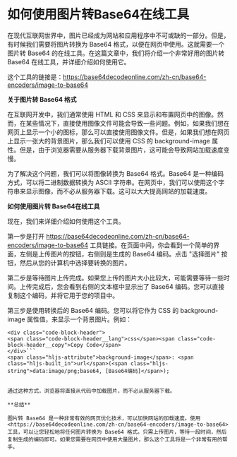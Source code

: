如何使用图片转Base64在线工具
=================

在现代互联网世界中，图片已经成为网站和应用程序中不可或缺的一部分。但是，有时候我们需要将图片转换为 Base64 格式，以便在网页中使用。这就需要一个图片转 Base64 的在线工具。在这篇文章中，我们将介绍一个非常好用的图片转 Base64 在线工具，并详细介绍如何使用它。

这个工具的链接是：<https://base64decodeonline.com/zh-cn/base64-encoders/image-to-base64>

**关于图片转 Base64 格式**

在互联网开发中，我们通常使用 HTML 和 CSS 来显示和布置网页中的图像。然而，在某些情况下，直接使用图像文件可能会导致一些问题。例如，如果我们想在网页上显示一个小的图标，那么可以直接使用图像文件。但是，如果我们想在网页上显示一张大的背景图片，那么我们可以使用 CSS 的 background-image 属性。但是，由于浏览器需要从服务器下载背景图片，这可能会导致网站加载速度变慢。

为了解决这个问题，我们可以将图像转换为 Base64 格式。Base64 是一种编码方式，可以将二进制数据转换为 ASCII 字符串。在网页中，我们可以使用这个字符串来显示图像，而不必从服务器下载。这可以大大提高网站的加载速度。

**如何使用图片转 Base64在线工具**

现在，我们来详细介绍如何使用这个工具。

第一步是打开 <https://base64decodeonline.com/zh-cn/base64-encoders/image-to-base64> 工具链接。在页面中间，你会看到一个简单的界面，左侧是上传图片的按钮，右侧则是生成的 Base64 编码。点击 "选择图片" 按钮，然后从您的计算机中选择要转换的图片。

第二步是等待图片上传完成。如果您上传的图片大小比较大，可能需要等待一些时间。上传完成后，您会看到右侧的文本框中显示出了 Base64 编码。您可以直接复制这个编码，并将它用于您的项目中。

第三步是使用转换后的 Base64 编码。您可以将它作为 CSS 的 background-image 属性值，来显示一个背景图片。例如：

```
<div class="code-block-header">
<span class="code-block-header__lang">css</span><span class="code-block-header__copy">Copy Code</span>
</div>```
<span class="hljs-attribute">background-image</span>: <span class="hljs-built_in">url</span>(<span class="hljs-string">data:image/png;base64, [Base64编码]</span>);

```
```

通过这种方式，浏览器将直接从代码中加载图片，而不必从服务器下载。

**总结**

图片转 Base64 是一种非常有效的网页优化技术，可以加快网站的加载速度。使用 <https://base64decodeonline.com/zh-cn/base64-encoders/image-to-base64> 工具，可以让您轻松地将任何图片转换为 Base64 格式。只需上传图片，等待一段时间，然后复制生成的编码即可。如果您需要在网页中使用大量图片，那么这个工具将是一个非常有用的帮手。